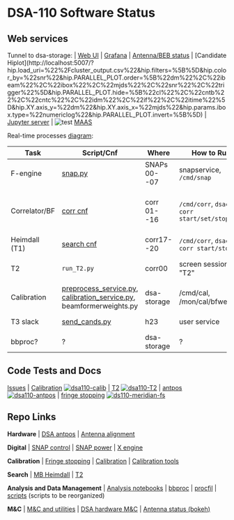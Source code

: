 # DSA-110 Software Status


## Web services
Tunnel to dsa-storage:
|
[Web UI](http://localhost:9090)
|
[Grafana](http://localhost:3000)
|
[Antenna/BEB status](http://localhost:5006)
|
[Candidate Hiplot](http://localhost:5007/?hip.load_uri=%22<set date string>%2Fcluster_output.csv%22&hip.filters=%5B%5D&hip.color_by=%22snr%22&hip.PARALLEL_PLOT.order=%5B%22dm%22%2C%22ibeam%22%2C%22ibox%22%2C%22mjds%22%2C%22snr%22%2C%22trigger%22%5D&hip.PARALLEL_PLOT.hide=%5B%22cl%22%2C%22cntb%22%2C%22cntc%22%2C%22idm%22%2C%22if%22%2C%22itime%22%5D&hip.XY.axis_y=%22dm%22&hip.XY.axis_x=%22mjds%22&hip.params.ibox.type=%22numericlog%22&hip.PARALLEL_PLOT.invert=%5B%5D)
|
[Jupyter server](http://localhost:8900)
|
![test](maas.jpg) [MAAS](http://localhost:5240)

Real-time processes [diagram](https://caltech.sharepoint.com/sites/ovro/projects/dsa110observerwiki/Start%20digital%20and%20search%20pipeline.aspx):

Task | Script/Cnf | Where | How to Run | Input | Output | Repo
---- | ------ | ------| ---------- | ----- | ------ | ----
F-engine | [snap.py](https://github.com/dsa110/SNAP_control/blob/master/scripts/snap.py) | SNAPs 00--07 | snapservice, `/cmd/snap` | -- | corr01--corr16 | [SNAP_control](https://github.com/dsa110/SNAP_control)
Correlator/BF  | [corr cnf](https://github.com/dsa110/dsa110-cnf/blob/master/config_corr_nodes.yaml) | corr 01--16  | `/cmd/corr`, `dsacon corr start/set/stop` | F-engine | calibration, heimdall | [dsa110-xengine](https://github.com/dsa110/dsa110-xengine) (also controls [dsa110-meridian-fs](https://github.com/dsa110/dsa110-meridian-fs))
Heimdall (T1) | [search cnf](https://github.com/dsa110/dsa110-cnf/blob/master/config_search_nodes.yaml) | corr17--20 | `/cmd/corr`, `dsacon corr start/stop` | BF | T2 | [dsa110-mbheimdall](https://github.com/dsa110/dsa110-mbheimdall)
T2 | `run_T2.py` | corr00 | screen session "T2" | Heimdall | voltage trigger (via etcd) | [dsa110-T2](https://github.com/dsa110/dsa110-T2)
Calibration | [preprocess_service.py](https://github.com/dsa110/dsa110-calib/blob/main/services/preprocess_service.py), [calibration_service.py](https://github.com/dsa110/dsa110-calib/blob/main/services/calibration_service.py), beamformerweights.py | dsa-storage | /cmd/cal, /mon/cal/bfweights | correlator | bf weights | [dsa110-calib](https://github.com/dsa110/dsa110-calib)
T3 slack | [send_cands.py](https://github.com/dsa110/dsa110-T3/blob/main/services/send_cands.py) | h23 | user service | filterbank files | candidate plot | [dsa110-T3](https://github.com/dsa110/dsa110-T3)
bbproc? | ? | dsa-storage | ? | volage buffer | candidate plots | [dsa110-bbproc](https://github.com/dsa110/dsa110-bbproc)

## Code Tests and Docs

[Issues](https://github.com/dsa110/dsa110-issues)
|
[Calibration](https://dsa110.github.io/dsa110-calib/) [![dsa110-calib](https://travis-ci.com/dsa110/dsa110-calib.svg?branch=main)](https://travis-ci.com/dsa110/dsa110-meridian-fs.svg?branch=main)
|
[T2](https://dsa110.github.io/dsa110-T2/) [![dsa110-T2](https://travis-ci.com/dsa110/dsa110-T2.svg?branch=master)](https://travis-ci.com/dsa110/dsa110-T2)
|
[antpos](https://github.com/dsa110/dsa110-antpos) [![dsa110-antpos](https://travis-ci.com/dsa110/dsa110-antpos.svg?branch=master)](https://travis-ci.com/dsa110/dsa110-antpos)
|
[fringe stopping](https://github.com/dsa110/dsa110-meridian-fs) [![ds110-meridian-fs](https://travis-ci.com/dsa110/dsa110-meridian-fs.svg?branch=main)](https://travis-ci.com/dsa110/dsa110-meridian-fs.svg?branch=main)


## Repo Links

**Hardware**
|
[DSA antpos](https://github.com/dsa110/dsa110-antpos)
|
[Antenna alignment](https://github.com/dsa110/dsa110-alignment)


**Digital**
|
[SNAP control](https://github.com/dsa110/SNAP_control/tree/v3)
|
[SNAP power](https://github.com/dsa110/dsa110-powersnap)
|
[X engine](https://github.com/dsa110/dsa110-xengine)


**Calibration**
|
[Fringe stopping](https://github.com/dsa110/dsa110-meridian-fs)
|
[Calibration](https://github.com/dsa110/dsa110-calib)
|
[Calibration tools](https://github.com/dsa110/dsa110-caltools)


**Search**
|
[MB Heimdall](https://github.com/dsa110/dsa110-mbheimdall)
|
[T2](https://dsa110.github.io/dsa110-T2/)


**Analysis and Data Management**
|
[Analysis notebooks](https://github.com/dsa110/dsa-notebooks)
|
[bbproc](https://github.com/dsa110/dsa110-bbproc)
|
[procfil](https://github.com/dsa110/dsa110-procfil)
|
[scripts](https://github.com/dsa110/dsa110-xengine/tree/v0.9/scripts) (scripts to be reorganized)


**M&C**
|
[M&C and utilities](https://github.com/dsa110/dsa110-pyutils)
|
[DSA hardware M&C](https://github.com/dsa110/dsa110-hwmc)
|
[Antenna status (bokeh)](https://github.com/dsa110/dsa110-vis)
